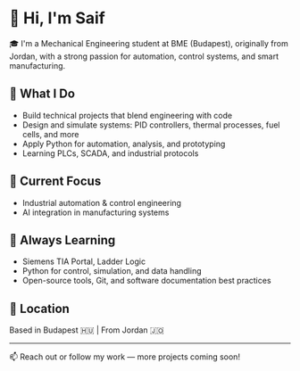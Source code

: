 # 👋 Hi, I'm Saif

🎓 I'm a Mechanical Engineering student at BME (Budapest), originally from Jordan, with a strong passion for automation, control systems, and smart manufacturing.

## 🔧 What I Do
- Build technical projects that blend engineering with code  
- Design and simulate systems: PID controllers, thermal processes, fuel cells, and more  
- Apply Python for automation, analysis, and prototyping  
- Learning PLCs, SCADA, and industrial protocols

## 🧠 Current Focus
- Industrial automation & control engineering  
- AI integration in manufacturing systems  

## 🌱 Always Learning
- Siemens TIA Portal, Ladder Logic  
- Python for control, simulation, and data handling  
- Open-source tools, Git, and software documentation best practices

## 📍 Location
Based in Budapest 🇭🇺 | From Jordan 🇯🇴

---

📫 Reach out or follow my work — more projects coming soon!
